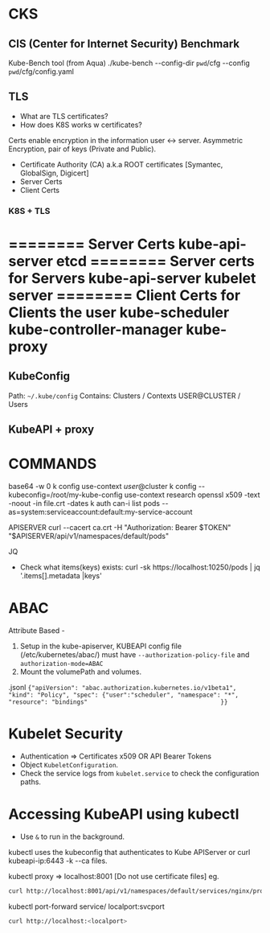 # CKS 
## CIS (Center for Internet Security) Benchmark
Kube-Bench tool (from Aqua)
 ./kube-bench --config-dir `pwd`/cfg --config `pwd`/cfg/config.yaml


## TLS
- What are TLS certificates?
- How does K8S works w certificates?

Certs enable encryption in the information user <-> server.
Asymmetric Encryption, pair of keys (Private and Public).

* Certificate Authority (CA) a.k.a ROOT certificates [Symantec, GlobalSign, Digicert]
* Server Certs
* Client Certs

### K8S + TLS

======== Server Certs
kube-api-server
etcd 
======== Server certs for Servers
kube-api-server
kubelet server
======== Client Certs for Clients
the user
kube-scheduler
kube-controller-manager
kube-proxy
========

## KubeConfig
Path: `~/.kube/config`
Contains: Clusters / Contexts USER@CLUSTER / Users

## KubeAPI + proxy


# COMMANDS
base64 -w 0
k config use-context $user@$cluster
k config --kubeconfig=/root/my-kube-config use-context research
openssl x509 -text -noout -in file.crt -dates
k auth can-i list pods --as=system:serviceaccount:default:my-service-account

APISERVER
curl --cacert ca.crt -H "Authorization: Bearer $TOKEN" "$APISERVER/api/v1/namespaces/default/pods"

JQ
- Check what items(keys) exists:
curl -sk https://localhost:10250/pods | jq '.items[].metadata  |keys'


# ABAC
Attribute Based - 
1. Setup in the kube-apiserver, KUBEAPI config file (/etc/kubernetes/abac/) must have `--authorization-policy-file` and `authorization-mode=ABAC`
2. Mount the volumePath and volumes.

.jsonl 
```{"apiVersion": "abac.authorization.kubernetes.io/v1beta1", "kind": "Policy", "spec": {"user":"scheduler", "namespace": "*",              "resource": "bindings"                                     }}```

# Kubelet Security
- Authentication => Certificates x509 OR API Bearer Tokens
- Object `KubeletConfiguration`. 
- Check the service logs from `kubelet.service` to check the configuration paths.

# Accessing KubeAPI using kubectl
- Use `&` to run in the background.

kubectl uses the kubeconfig that authenticates to Kube APIServer
or curl kubeapi-ip:6443 -k --ca files.

kubectl proxy => localhost:8001 [Do not use certificate files]
eg. 
```bash
curl http://localhost:8001/api/v1/namespaces/default/services/nginx/proxy
```

kubectl port-forward service/<name> localport:svcport
```bash
curl http://localhost:<localport>
```


